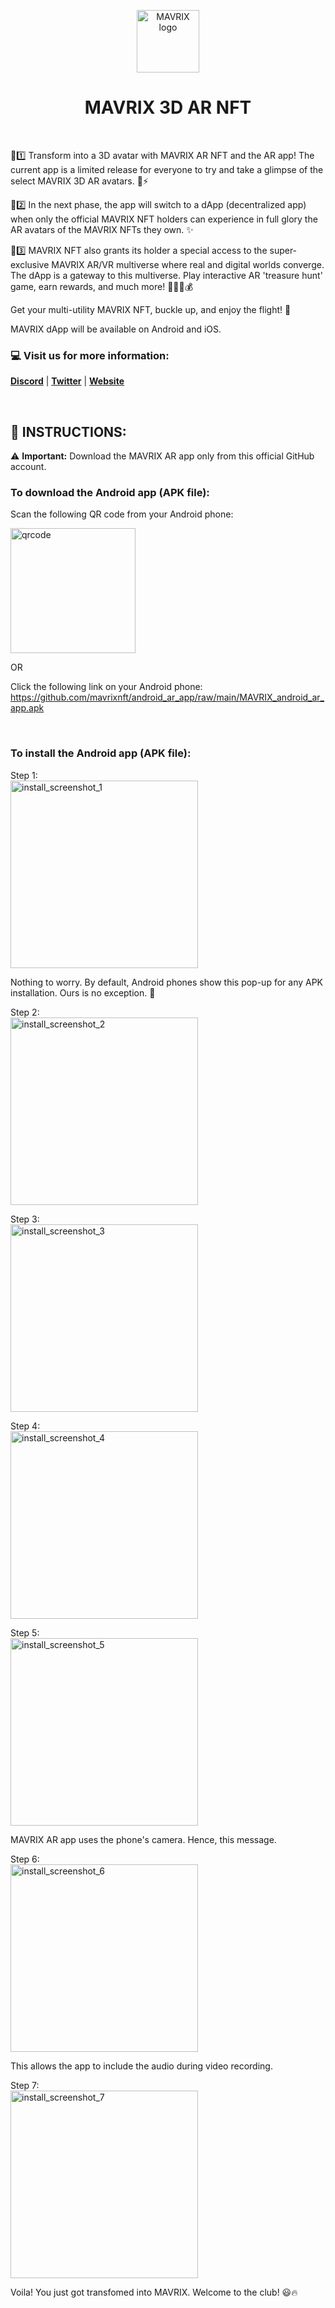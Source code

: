 <p align="center">
  <img alt="MAVRIX logo" width="100px" src="https://github.com/mavrixnft/android_ar_app/blob/main/logo.png" />
</p>

<h1 align="center">MAVRIX 3D AR NFT</h1>

<br />

:pushpin::one: Transform into a 3D avatar with MAVRIX AR NFT and the AR app! The current app is a limited release for everyone to try and take a glimpse of the select MAVRIX 3D AR avatars. :metal::zap:

:pushpin::two: In the next phase, the app will switch to a dApp (decentralized app) when only the official MAVRIX NFT holders can experience in full glory the AR avatars of the MAVRIX NFTs they own. :sparkles:

:pushpin::three: MAVRIX NFT also grants its holder a special access to the super-exclusive MAVRIX AR/VR multiverse where real and digital worlds converge. The dApp is a gateway to this multiverse. Play interactive AR 'treasure hunt' game, earn rewards, and much more! :key::iphone::globe_with_meridians::moneybag: 

Get your multi-utility MAVRIX NFT, buckle up, and enjoy the flight! :rocket:

MAVRIX dApp will be available on Android and iOS.


### :computer: Visit us for more information:
[**Discord**](https://discord.gg/KFWmVPZSCB) | [**Twitter**](https://twitter.com/mavrixNFT) | [**Website**](https://mavrix.cc/)

<br />

## :memo: INSTRUCTIONS:

:warning: **Important:** Download the MAVRIX AR app only from this official GitHub account. 

### To download the Android app (APK file):

Scan the following QR code from your Android phone:

<img align="center" alt="qrcode" width="200px" src="https://github.com/mavrixnft/android_ar_app/blob/main/qrcode.png">

OR

Click the following link on your Android phone:
<br />
https://github.com/mavrixnft/android_ar_app/raw/main/MAVRIX_android_ar_app.apk

<br />

### To install the Android app (APK file):
Step 1:
<br />
<img align="center" alt="install_screenshot_1" width="300px" src="https://github.com/mavrixnft/android_ar_app/blob/main/install_screenshots/install_screenshot_1.jpg">

Nothing to worry. By default, Android phones show this pop-up for any APK installation. Ours is no exception. 🙂

Step 2:
<br />
<img align="center" alt="install_screenshot_2" width="300px" src="https://github.com/mavrixnft/android_ar_app/blob/main/install_screenshots/install_screenshot_2.jpg">

Step 3:
<br />
<img align="center" alt="install_screenshot_3" width="300px" src="https://github.com/mavrixnft/android_ar_app/blob/main/install_screenshots/install_screenshot_3.jpg">

Step 4:
<br />
<img align="center" alt="install_screenshot_4" width="300px" src="https://github.com/mavrixnft/android_ar_app/blob/main/install_screenshots/install_screenshot_4.jpg">

Step 5:
<br />
<img align="center" alt="install_screenshot_5" width="300px" src="https://github.com/mavrixnft/android_ar_app/blob/main/install_screenshots/install_screenshot_5.jpg">

MAVRIX AR app uses the phone's camera. Hence, this message.

Step 6:
<br />
<img align="center" alt="install_screenshot_6" width="300px" src="https://github.com/mavrixnft/android_ar_app/blob/main/install_screenshots/install_screenshot_6.jpg">

This allows the app to include the audio during video recording.

Step 7:
<br />
<img align="center" alt="install_screenshot_7" width="300px" src="https://github.com/mavrixnft/android_ar_app/blob/main/install_screenshots/install_screenshot_7.jpg">

Voila! You just got transfomed into MAVRIX. Welcome to the club! :smiley::fire:
